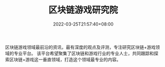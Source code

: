 ﻿---
weight: 
title: "区块链游戏研究院"
description: "区块链游戏领域最前沿的资讯，最有深度的观点及评测，专注研究区块链+游戏领域的专业平台"
date: 2022-03-25T21:57:40+08:00
lastmod: 2022-03-25T16:45:40+08:00
draft: false
authors: ["Metabd"]
featuredImage: "qukuailianyouxiyanjiuyuan.png"
link: ""
tags: ["元宇宙资讯","区块链游戏研究院"]
categories: ["navigation"]
navigation: ["元宇宙资讯"]
lightgallery: true
toc: true
pinned: false
recommend: false
recommend1: false
---
区块链游戏领域最前沿的资讯，最有深度的观点及评测，专注研究区块链+游戏领域的专业平台。
该平台希望聚集了区块链和游戏行业的专业人士，共同跟踪和探索区块链+游戏这一垂直领域，打造这个领域最专业的内容。
